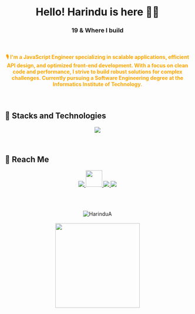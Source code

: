 <h1 align="center">Hello! Harindu is here 👋🏻 </h1>
<h3 align="center">19 & Where I build</h3>

<br>

<h4 align="center" style="color: orange;">
  <b>🎙️ I'm a JavaScript Engineer specializing in scalable applications, efficient API design, and optimized front-end development. 
  With a focus on clean code and performance, I strive to build robust solutions for complex challenges. 
  Currently pursuing a Software Engineering degree at the Informatics Institute of Technology.</b>
</h4>

<br>

## 🚀 Stacks and Technologies
<p align="center">
  <img src="https://skillicons.dev/icons?i=react,nodejs,mysql,git,github,html,css,js,java,docker,figma,gcp,antdesign" />
</p>

<br>

## 📱 Reach Me
<p align="center">
  <a href="https://www.linkedin.com/in/harindu-adhikari-201269243/" target="_blank">
    <img src="https://skillicons.dev/icons?i=linkedin" />
  </a>
  
  <a href="https://medium.com/@harinduadhikari" target="_blank">
    <img src="https://cdn.jsdelivr.net/gh/simple-icons/simple-icons/icons/medium.svg" width="45px" height="45px" />
  </a>
  
  <a href="mailto:harinduadhikari@gmail.com">
    <img src="https://skillicons.dev/icons?i=gmail" />
  </a>
  
  <a href="https://www.hackerrank.com/profile/harinduadhikari" target="_blank">
    <img src="https://img.shields.io/badge/HackerRank-2EC866?style=for-the-badge&logo=HackerRank&logoColor=white" />
  </a>
</p>

<br><br>

<p align="center">
  <img src="https://github-readme-streak-stats.herokuapp.com/?user=HarinduA&theme=tokyonight&background=00000000&border=FF9102&stroke=FF9102&ring=FF9102&fire=FF9102&currStreakNum=FF9102&sideNums=FF9102&currStreakLabel=FF9102&sideLabels=FF9102&dates=FF9102" alt="HarinduA"/>
  <br><br>
  <img height="230em" src="https://github-profile-summary-cards.vercel.app/api/cards/profile-details?username=HarinduA&theme=github_dark"/>
</p>

